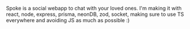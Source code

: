 Spoke is a social webapp to chat with your loved ones.
I'm making it with react, node, express, prisma, neonDB, zod, socket, making sure to use TS everywhere and avoiding JS as much as possible :)
